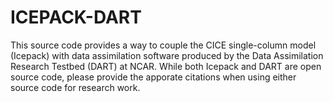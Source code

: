 # ICEPACK-DART

This source code provides a way to couple the CICE single-column model (Icepack) with data assimilation software produced by the Data Assimilation Research Testbed (DART) at NCAR. While both Icepack and DART are open source code, please provide the apporate citations when using either source code for research work.
